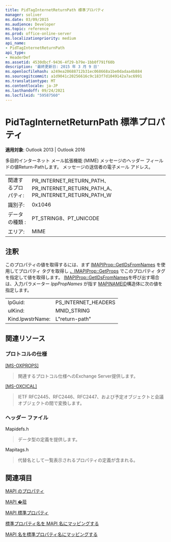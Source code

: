```yaml
---
title: PidTagInternetReturnPath 標準プロパティ
manager: soliver
ms.date: 03/09/2015
ms.audience: Developer
ms.topic: reference
ms.prod: office-online-server
ms.localizationpriority: medium
api_name:
- PidTagInternetReturnPath
api_type:
- HeaderDef
ms.assetid: 4530dbcf-9436-4f29-b79e-1bb0f791f60b
description: '最終更新日: 2015 年 3 月 9 日'
ms.openlocfilehash: a249ea20688712b31ec068668a1be0dadaa4b884
ms.sourcegitcommit: a1d9041c20256616c9c183f7d1049142a7ac6991
ms.translationtype: MT
ms.contentlocale: ja-JP
ms.lasthandoff: 09/24/2021
ms.locfileid: "59587560"
---
```

# <a name="pidtaginternetreturnpath-canonical-property"></a>PidTagInternetReturnPath 標準プロパティ

  
  
**適用対象**: Outlook 2013 | Outlook 2016 
  
多目的インターネット メール拡張機能 (MIME) メッセージのヘッダー フィールドの値Return-Pathします。 メッセージの送信者の電子メール アドレス。
  
|||
|:-----|:-----|
|関連するプロパティ:  <br/> |PR_INTERNET_RETURN_PATH、PR_INTERNET_RETURN_PATH_A、PR_INTERNET_RETURN_PATH_W  <br/> |
|識別子:  <br/> |0x1046  <br/> |
|データの種類 :   <br/> |PT_STRING8、PT_UNICODE  <br/> |
|エリア:  <br/> |MIME  <br/> |
   
## <a name="remarks"></a>注釈

このプロパティの値を取得するには、まず [IMAPIProp::GetIDsFromNames](imapiprop-getidsfromnames.md) を使用してプロパティ タグを取得し [、IMAPIProp::GetProps](imapiprop-getprops.md) でこのプロパティ タグを指定して値を取得します。 [IMAPIProp::GetIDsFromNames](imapiprop-getidsfromnames.md)を呼び出す場合は、入力パラメーター _lppPropNames_ が指す [MAPINAMEID](mapinameid.md)構造体に次の値を指定します。
  
|||
|:-----|:-----|
|lpGuid:  <br/> |PS_INTERNET_HEADERS  <br/> |
|ulKind:  <br/> |MNID_STRING  <br/> |
|Kind.lpwstrName:  <br/> |L"return-path"  <br/> |
   
## <a name="related-resources"></a>関連リソース

### <a name="protocol-specifications"></a>プロトコルの仕様

[[MS-OXPROPS]](https://msdn.microsoft.com/library/f6ab1613-aefe-447d-a49c-18217230b148%28Office.15%29.aspx)
  
> 関連するプロトコル仕様へのExchange Server提供します。
    
[[MS-OXCICAL]](https://msdn.microsoft.com/library/a685a040-5b69-4c84-b084-795113fb4012%28Office.15%29.aspx)
  
> IETF RFC2445、RFC2446、RFC2447、および予定オブジェクトと会議オブジェクトの間で変換します。
    
### <a name="header-files"></a>ヘッダー ファイル

Mapidefs.h
  
> データ型の定義を提供します。
    
Mapitags.h
  
> 代替名として一覧表示されるプロパティの定義が含まれる。
    
## <a name="see-also"></a>関連項目



[MAPI のプロパティ](mapi-properties.md)
  
[MAPI �萔](mapi-constants.md)
  
[MAPI 標準プロパティ](mapi-canonical-properties.md)
  
[標準プロパティ名を MAPI 名にマッピングする](mapping-canonical-property-names-to-mapi-names.md)
  
[MAPI 名を標準プロパティ名にマッピングする](mapping-mapi-names-to-canonical-property-names.md)

